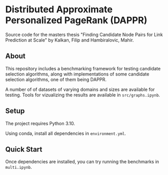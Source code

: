 # Distributed Approximate Personalized PageRank (DAPPR)
Source code for the masters thesis "Finding Candidate Node Pairs for Link Prediction at Scale" by Kalkan, Filip and Hambiralovic, Mahir.

## About
This repository includes a benchmarking framework for testing candidate selection algorithms, along with implementations of some candidate selection algorithms, one of them being DAPPR.

A number of of datasets of varying domains and sizes are available for testing. Tools for vizualizing the results are available in `src/graphs.ipynb`.

## Setup
The project requires Python 3.10.

Using conda, install all dependencies in `environment.yml`.

## Quick Start
Once dependencies are installed, you can try running the benchmarks in `multi.ipynb`.